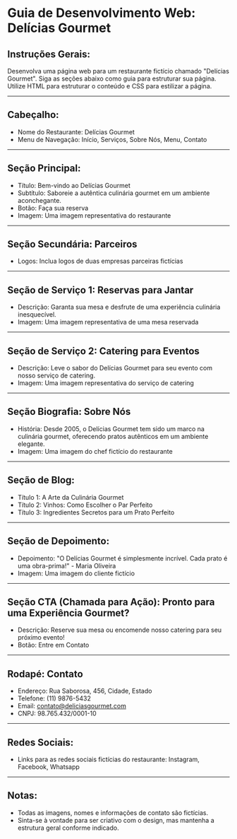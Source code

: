 # Guia de Desenvolvimento Web: Delícias Gourmet

## Instruções Gerais:
Desenvolva uma página web para um restaurante fictício chamado "Delícias Gourmet". Siga as seções abaixo como guia para estruturar sua página. Utilize HTML para estruturar o conteúdo e CSS para estilizar a página.

---

## Cabeçalho:
- Nome do Restaurante: Delícias Gourmet
- Menu de Navegação: Início, Serviços, Sobre Nós, Menu, Contato

---

## Seção Principal:
- Título: Bem-vindo ao Delícias Gourmet
- Subtítulo: Saboreie a autêntica culinária gourmet em um ambiente aconchegante.
- Botão: Faça sua reserva
- Imagem: Uma imagem representativa do restaurante

---

## Seção Secundária: Parceiros
- Logos: Inclua logos de duas empresas parceiras fictícias

---

## Seção de Serviço 1: Reservas para Jantar
- Descrição: Garanta sua mesa e desfrute de uma experiência culinária inesquecível.
- Imagem: Uma imagem representativa de uma mesa reservada

---

## Seção de Serviço 2: Catering para Eventos
- Descrição: Leve o sabor do Delícias Gourmet para seu evento com nosso serviço de catering.
- Imagem: Uma imagem representativa do serviço de catering

---

## Seção Biografia: Sobre Nós
- História: Desde 2005, o Delícias Gourmet tem sido um marco na culinária gourmet, oferecendo pratos autênticos em um ambiente elegante.
- Imagem: Uma imagem do chef fictício do restaurante

---

## Seção de Blog:
- Título 1: A Arte da Culinária Gourmet
- Título 2: Vinhos: Como Escolher o Par Perfeito
- Título 3: Ingredientes Secretos para um Prato Perfeito

---

## Seção de Depoimento:
- Depoimento: "O Delícias Gourmet é simplesmente incrível. Cada prato é uma obra-prima!" - Maria Oliveira
- Imagem: Uma imagem do cliente fictício

---

## Seção CTA (Chamada para Ação): Pronto para uma Experiência Gourmet?
- Descrição: Reserve sua mesa ou encomende nosso catering para seu próximo evento!
- Botão: Entre em Contato

---

## Rodapé: Contato
- Endereço: Rua Saborosa, 456, Cidade, Estado
- Telefone: (11) 9876-5432
- Email: contato@deliciasgourmet.com
- CNPJ: 98.765.432/0001-10

---

## Redes Sociais:
- Links para as redes sociais fictícias do restaurante: Instagram, Facebook, Whatsapp

---

## Notas:
- Todas as imagens, nomes e informações de contato são fictícias.
- Sinta-se à vontade para ser criativo com o design, mas mantenha a estrutura geral conforme indicado.
